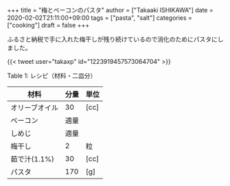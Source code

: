 +++
title = "梅とベーコンのパスタ"
author = ["Takaaki ISHIKAWA"]
date = 2020-02-02T21:11:00+09:00
tags = ["pasta", "salt"]
categories = ["cooking"]
draft = false
+++

ふるさと納税で手に入れた梅干しが残り続けているので消化のためにパスタにしました。  

{{< tweet user="takaxp" id="1223919457573064704" >}}  

<div class="table-caption">
  <span class="table-number">Table 1</span>:
  レシピ（材料・二皿分）
</div>

| 材料      | 分量 | 単位 |
|---------|----|----|
| オリーブオイル | 30  | [cc] |
| ベーコン  | 適量 |      |
| しめじ    | 適量 |      |
| 梅干し    | 2   | 粒   |
| 茹で汁(1.1%) | 30  | [cc] |
| パスタ    | 170 | [g]  |